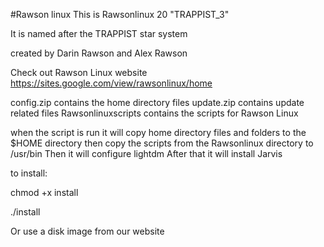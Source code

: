 #Rawson linux
This is Rawsonlinux 20 "TRAPPIST_3"

It is named after the TRAPPIST star system

created by Darin Rawson and Alex Rawson

Check out Rawson Linux website
https://sites.google.com/view/rawsonlinux/home

config.zip contains the home directory files
update.zip contains update related files
Rawsonlinuxscripts contains the scripts for Rawson Linux

when the script is run it will copy home directory files and folders
to the $HOME directory then copy the scripts from the Rawsonlinux directory to /usr/bin
Then it will configure lightdm
After that it will install Jarvis

to install:

chmod +x install

./install

Or use a disk image from our website
